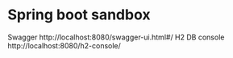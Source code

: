 # Spring boot sandbox

Swagger http://localhost:8080/swagger-ui.html#/
H2 DB console http://localhost:8080/h2-console/

